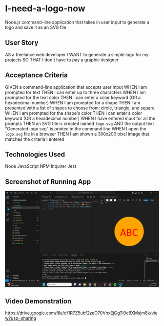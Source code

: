 # I-need-a-logo-now
Node.js command-line application that takes in user input to generate a logo and save it as an SVG file

## User Story

AS a freelance web developer
I WANT to generate a simple logo for my projects
SO THAT I don't have to pay a graphic designer

## Acceptance Criteria

GIVEN a command-line application that accepts user input
WHEN I am prompted for text
THEN I can enter up to three characters
WHEN I am prompted for the text color
THEN I can enter a color keyword (OR a hexadecimal number)
WHEN I am prompted for a shape
THEN I am presented with a list of shapes to choose from: circle, triangle, and square
WHEN I am prompted for the shape's color
THEN I can enter a color keyword (OR a hexadecimal number)
WHEN I have entered input for all the prompts
THEN an SVG file is created named `logo.svg`
AND the output text "Generated logo.svg" is printed in the command line
WHEN I open the `logo.svg` file in a browser
THEN I am shown a 300x200 pixel image that matches the criteria I entered

## Technologies Used

Node JavaScript NPM Inquirer Jest

## Screenshot of Running App

![Screenshot of the running app](./assets/Screenshot%202023-10-31%20013656.png)

## Video Demonstration

https://drive.google.com/file/d/1R7Z5ubf2zaO70VnxEjGgTi0c8XMsjm8k/view?usp=sharing